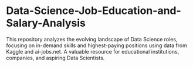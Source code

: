 # Data-Science-Job-Education-and-Salary-Analysis
This repository analyzes the evolving landscape of Data Science roles, focusing on in-demand skills and highest-paying positions using data from Kaggle and ai-jobs.net. A valuable resource for educational institutions, companies, and aspiring Data Scientists.
